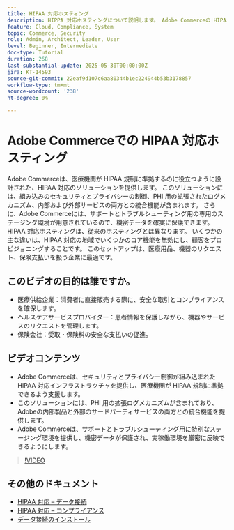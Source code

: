 ```yaml
---
title: HIPAA 対応ホスティング
description: HIPPA 対応ホスティングについて説明します。 Adobe Commerceの HIPAA 対応ソリューションは、ヘルスケア企業にとって安全でコンプライアンスに準拠した e コマースを実現します。
feature: Cloud, Compliance, System
topic: Commerce, Security
role: Admin, Architect, Leader, User
level: Beginner, Intermediate
doc-type: Tutorial
duration: 268
last-substantial-update: 2025-05-30T00:00:00Z
jira: KT-14593
source-git-commit: 22eaf9d107c6aa80344b1ec224944b53b3178857
workflow-type: tm+mt
source-wordcount: '238'
ht-degree: 0%

---
```



# Adobe Commerceでの HIPAA 対応ホスティング

Adobe Commerceは、医療機関が HIPAA 規制に準拠するのに役立つように設計された、HIPAA 対応のソリューションを提供します。 このソリューションには、組み込みのセキュリティとプライバシーの制御、PHI 用の拡張されたログメカニズム、内部および外部サービスの両方との統合機能が含まれます。 さらに、Adobe Commerceには、サポートとトラブルシューティング用の専用のステージング環境が用意されているので、機密データを確実に保護できます。 HIPAA 対応ホスティングは、従来のホスティングとは異なります。 いくつかの主な違いは、HIPAA 対応の地域でいくつかのコア機能を無効にし、顧客をプロビジョニングすることです。 このセットアップは、医療用品、機器のリクエスト、保険支払いを扱う企業に最適です。

## このビデオの目的は誰ですか。

* 医療供給企業：消費者に直接販売する際に、安全な取引とコンプライアンスを確保します。
* ヘルスケアサービスプロバイダー：患者情報を保護しながら、機器やサービスのリクエストを管理します。
* 保険会社：受取・保険料の安全な支払いの促進。

## ビデオコンテンツ

* Adobe Commerceは、セキュリティとプライバシー制御が組み込まれた HIPAA 対応インフラストラクチャを提供し、医療機関が HIPAA 規制に準拠できるよう支援します。
* このソリューションには、PHI 用の拡張ログメカニズムが含まれており、Adobeの内部製品と外部のサードパーティサービスの両方との統合機能を提供します。
* Adobe Commerceは、サポートとトラブルシューティング用に特別なステージング環境を提供し、機密データが保護され、実稼働環境を厳密に反映できるようにします。

>[!VIDEO](https://video.tv.adobe.com/v/3463178/?learn=on&enablevpops&captions=jpn)

## その他のドキュメント

* [HIPAA 対応 – データ接続 ](https://experienceleague.adobe.com/ja/docs/commerce/data-connection/hipaa-readiness)
* [HIPAA 対応 – コンプライアンス ](https://experienceleague.adobe.com/ja/docs/commerce-admin/start/compliance/hipaa-ready-service/overview)
* [ データ接続のインストール ](https://experienceleague.adobe.com/ja/docs/commerce/data-connection/fundamentals/install)

